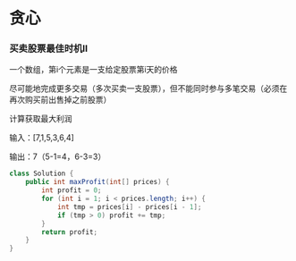 # 贪心

### 买卖股票最佳时机Ⅱ

一个数组，第i个元素是一支给定股票第i天的价格

尽可能地完成更多交易（多次买卖一支股票），但不能同时参与多笔交易（必须在再次购买前出售掉之前股票）

计算获取最大利润

输入：[7,1,5,3,6,4]

输出：7（5-1=4，6-3=3）

```java
class Solution {
    public int maxProfit(int[] prices) {
        int profit = 0;
        for (int i = 1; i < prices.length; i++) {
            int tmp = prices[i] - prices[i - 1];
            if (tmp > 0) profit += tmp;
        }
        return profit;
    }
}
```

